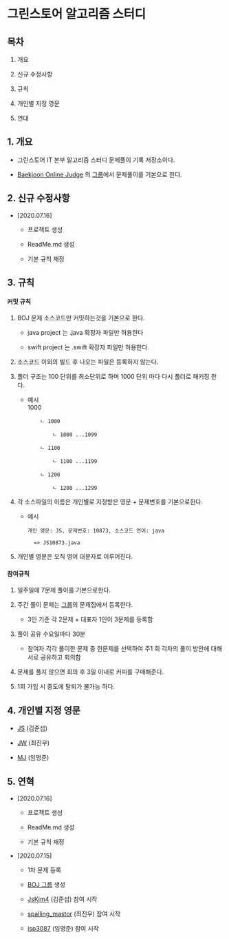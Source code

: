 <H1> 그린스토어 알고리즘 스터디 </H1>

<H2>목차</H2>

1. 개요

2. 신규 수정사항

3. 규칙

4. 개인별 지정 영문

5. 연대




<H2>1. 개요</H2>

* 그린스토어 IT 본부 알고리즘 스터디 문제풀이 기록 저장소이다.

* [Baekjoon Online Judge](https://www.acmicpc.net) 의 [그룹](https://www.acmicpc.net/group/8510)에서 문제풀이를 기본으로 한다.


<H2>2. 신규 수정사항</H2>

* [2020.07.16]

    * 프로젝트 생성

    * ReadMe.md 생성

    * 기본 규칙 재정


<H2>3. 규칙</H2>


<H4>커밋 규칙</H4>

1. BOJ 문제 소스코드만 커밋하는것을 기본으로 한다.

    * java project 는 .java 확장자 파일만 허용한다

    * swift project 는 .swift 확장자 파일만 허용한다.

2. 소스코드 이외의 빌드 후 나오는 파일은 등록하지 않는다.

3. 폴더 구조는 100 단위를 최소단위로 하며 1000 단위 마다 다시 폴더로 패키징 한다.

    * 예시    
          1000

              ㄴ 1000

                  ㄴ 1000 ...1099

              ㄴ 1100

                  ㄴ 1100 ...1199

              ㄴ 1200
              
                  ㄴ 1200 ...1299

4. 각 소스파일의 이름은 개인별로 지정받은 영문 + 문제번호를 기본으로한다.

    * 예시

          개인 영문: JS, 문제번호: 10873, 소스코드 언어: java

            => JS10873.java

5. 개인별 영문은 오직 영어 대문자로 이루어진다.


<H4> 참여규칙 </H4>

1. 일주일에 7문제 풀이를 기본으로한다.

2. 주간 풀이 문제는 [그룹](https://www.acmicpc.net/group/8510)의 문제집에서 등록한다.

    * 3인 기준 각 2문제 + 대표자 1인이 3문제를 등록함


3. 풀이 공유 수요일마다 30분

    * 참여자 각각 풀이한 문제 중 한문제를 선택하여 주1 회 각자의 풀이 방안에 대해 서로 공유하고 회의함


4. 문제를 풀지 않으면 회의 후 3일 이내로 커피를 구매해준다.

5. 1회 가입 시 중도에 탈퇴가 불가능 하다.


<H2>4. 개인별 지정 영문</H2>

  * [JS](https://www.acmicpc.net/user/jskim4) (김준섭)

  * [JW](https://www.acmicpc.net/user/spalling_mastor) (최진우)

  * [MJ](https://www.acmicpc.net/user/isp3087) (임명준)


<H2>5. 연혁</H2>


* [2020.07.16]

    * 프로젝트 생성

    * ReadMe.md 생성

    * 기본 규칙 재정


* [2020.07.15]

  * 1차 문제 등록

  * [BOJ 그룹](https://www.acmicpc.net/group/8510) 생성

  * [JsKim4](https://www.acmicpc.net/user/jskim4) (김준섭) 참여 시작

  * [spalling_mastor](https://www.acmicpc.net/user/spalling_mastor) (최진우) 참여 시작

  * [isp3087](https://www.acmicpc.net/user/isp3087) (임명준) 참여 시작
